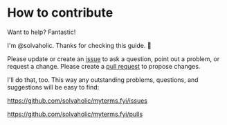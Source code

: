 # How to contribute

Want to help? Fantastic!

I'm @solvaholic. Thanks for checking this guide. :wave:

Please update or create an [issue] to ask a question, point out a problem, or request a change. Please create a [pull request] to propose changes.

I'll do that, too. This way any outstanding problems, questions, and suggestions will be easy to find:

<https://github.com/solvaholic/myterms.fyi/issues>

<https://github.com/solvaholic/myterms.fyi/pulls>

[issue]: https://github.com/solvaholic/myterms.fyi/issues/new
[pull request]: https://github.com/solvaholic/myterms.fyi/compare